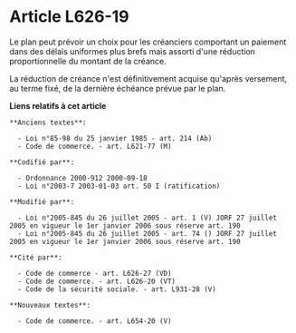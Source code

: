 # Article L626-19

Le plan peut prévoir un choix pour les créanciers comportant un paiement dans des délais uniformes plus brefs mais assorti
d'une réduction proportionnelle du montant de la créance.

La réduction de créance n'est définitivement acquise qu'après versement, au terme fixé, de la dernière échéance prévue par le
plan.

**Liens relatifs à cet article**

	**Anciens textes**:

	  - Loi n°85-98 du 25 janvier 1985 - art. 214 (Ab)
	  - Code de commerce. - art. L621-77 (M)

	**Codifié par**:

	  - Ordonnance 2000-912 2000-09-18
	  - Loi n°2003-7 2003-01-03 art. 50 I (ratification)

	**Modifié par**:

	  - Loi n°2005-845 du 26 juillet 2005 - art. 1 (V) JORF 27 juillet 2005 en vigueur le 1er janvier 2006 sous réserve art. 190
	  - Loi n°2005-845 du 26 juillet 2005 - art. 74 () JORF 27 juillet 2005 en vigueur le 1er janvier 2006 sous réserve art. 190

	**Cité par**:

	  - Code de commerce - art. L626-27 (VD)
	  - Code de commerce. - art. L626-20 (VT)
	  - Code de la sécurité sociale. - art. L931-28 (V)

	**Nouveaux textes**:

	  - Code de commerce. - art. L654-20 (V)
